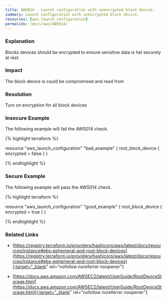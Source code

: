 ```yaml
---
title: AWS014 - Launch configuration with unencrypted block device.
summary: Launch configuration with unencrypted block device. 
resources: [aws_launch_configuration] 
permalink: /docs/aws/AWS014/
---
```

### Explanation


Blocks devices should be encrypted to ensure sensitive data is hel securely at rest.


### Impact
The block device is could be compromised and read from

### Resolution
Turn on encryption for all block devices



### Insecure Example

The following example will fail the AWS014 check.

{% highlight terraform %}

resource "aws_launch_configuration" "bad_example" {
	root_block_device {
		encrypted = false
	}
}

{% endhighlight %}



### Secure Example

The following example will pass the AWS014 check.

{% highlight terraform %}

resource "aws_launch_configuration" "good_example" {
	root_block_device {
		encrypted = true
	}
}

{% endhighlight %}



### Related Links


- [https://registry.terraform.io/providers/hashicorp/aws/latest/docs/resources/instance#ebs-ephemeral-and-root-block-devices](https://registry.terraform.io/providers/hashicorp/aws/latest/docs/resources/instance#ebs-ephemeral-and-root-block-devices){:target="_blank" rel="nofollow noreferrer noopener"}

- [https://docs.aws.amazon.com/AWSEC2/latest/UserGuide/RootDeviceStorage.html](https://docs.aws.amazon.com/AWSEC2/latest/UserGuide/RootDeviceStorage.html){:target="_blank" rel="nofollow noreferrer noopener"}


